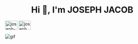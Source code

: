 <h1 align="center">Hi 👋, I'm JOSEPH JACOB</h1>

<p align="left">
<a href="https://linkedin.com/in/joseph-jacob-184288243/" target="blank"><img align="center" src="https://raw.githubusercontent.com/rahuldkjain/github-profile-readme-generator/master/src/images/icons/Social/linked-in-alt.svg" alt="joseph-jacob-184288243/" height="30" width="40" /></a>
<a href="https://instagram.com/joseph__jacob__" target="blank"><img align="center" src="https://raw.githubusercontent.com/rahuldkjain/github-profile-readme-generator/master/src/images/icons/Social/instagram.svg" alt="joseph__jacob__" height="30" width="40" /></a>
</p>

![gif](https://raw.githubusercontent.com/saadeghi/saadeghi/1aaec63b5cfb565364eca0b740a70aad11eea1df/dino.gif)
